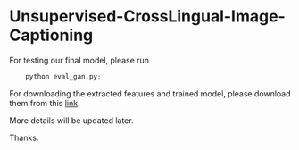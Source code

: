 # Unsupervised-CrossLingual-Image-Captioning

For testing our final model, please run
```python
    python eval_gan.py;
```

For downloading the extracted features and trained model, please download them from this [link](https://drive.google.com/drive/folders/18tSNvcUU79aySd6MWV3j_zwx7dC6KVuT?usp=sharing). 

More details will be updated later. 

Thanks.

